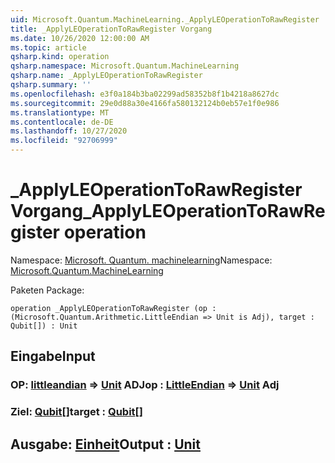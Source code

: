 ```yaml
---
uid: Microsoft.Quantum.MachineLearning._ApplyLEOperationToRawRegister
title: _ApplyLEOperationToRawRegister Vorgang
ms.date: 10/26/2020 12:00:00 AM
ms.topic: article
qsharp.kind: operation
qsharp.namespace: Microsoft.Quantum.MachineLearning
qsharp.name: _ApplyLEOperationToRawRegister
qsharp.summary: ''
ms.openlocfilehash: e3f0a184b3ba02299ad58352b8f1b4218a8627dc
ms.sourcegitcommit: 29e0d88a30e4166fa580132124b0eb57e1f0e986
ms.translationtype: MT
ms.contentlocale: de-DE
ms.lasthandoff: 10/27/2020
ms.locfileid: "92706999"
---
```

# <a name="_applyleoperationtorawregister-operation"></a><span data-ttu-id="be653-102">_ApplyLEOperationToRawRegister Vorgang</span><span class="sxs-lookup"><span data-stu-id="be653-102">_ApplyLEOperationToRawRegister operation</span></span>

<span data-ttu-id="be653-103">Namespace: [Microsoft. Quantum. machinelearning](xref:Microsoft.Quantum.MachineLearning)</span><span class="sxs-lookup"><span data-stu-id="be653-103">Namespace: [Microsoft.Quantum.MachineLearning](xref:Microsoft.Quantum.MachineLearning)</span></span>

<span data-ttu-id="be653-104">Paketen [](https://nuget.org/packages/)</span><span class="sxs-lookup"><span data-stu-id="be653-104">Package: [](https://nuget.org/packages/)</span></span>




```qsharp
operation _ApplyLEOperationToRawRegister (op : (Microsoft.Quantum.Arithmetic.LittleEndian => Unit is Adj), target : Qubit[]) : Unit
```


## <a name="input"></a><span data-ttu-id="be653-105">Eingabe</span><span class="sxs-lookup"><span data-stu-id="be653-105">Input</span></span>

### <a name="op--littleendian--unit-adj"></a><span data-ttu-id="be653-106">OP: [littleandian](xref:Microsoft.Quantum.Arithmetic.LittleEndian) => [Unit](xref:microsoft.quantum.lang-ref.unit) ADJ</span><span class="sxs-lookup"><span data-stu-id="be653-106">op : [LittleEndian](xref:Microsoft.Quantum.Arithmetic.LittleEndian) => [Unit](xref:microsoft.quantum.lang-ref.unit) Adj</span></span>




### <a name="target--qubit"></a><span data-ttu-id="be653-107">Ziel: [Qubit](xref:microsoft.quantum.lang-ref.qubit)[]</span><span class="sxs-lookup"><span data-stu-id="be653-107">target : [Qubit](xref:microsoft.quantum.lang-ref.qubit)[]</span></span>





## <a name="output--unit"></a><span data-ttu-id="be653-108">Ausgabe: [Einheit](xref:microsoft.quantum.lang-ref.unit)</span><span class="sxs-lookup"><span data-stu-id="be653-108">Output : [Unit](xref:microsoft.quantum.lang-ref.unit)</span></span>

